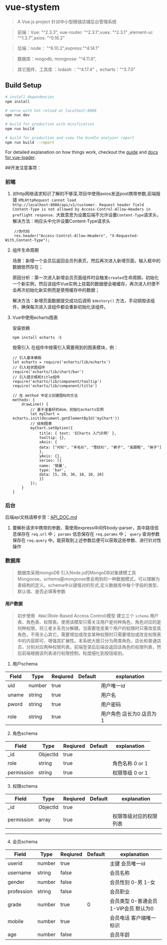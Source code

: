 # vue-stystem

> A Vue.js project  针对中小型眼镜店铺后台管理系统

> 前端：Vue: "^2.3.3", vue-router: "^2.3.1",vuex: "^2.3.1" ,element-ui: "^1.3.7",axios: "^0.16.2"

> 后端：node： "^6.10.2",express:"^4.14.1"

> 数据库：mogodb,  mongoose: "^4.11.6",

> 其它插件、工具库 ：lodash ："^4.17.4" ，echarts："^3.7.0"

## Build Setup

``` bash
# install dependencies
npm install

# serve with hot reload at localhost:8080
npm run dev

# build for production with minification
npm run build

# build for production and view the bundle analyzer report
npm run build --report
```

For detailed explanation on how things work, checkout the [guide](http://vuejs-templates.github.io/webpack/) and [docs for vue-loader](http://vuejs.github.io/vue-loader).


##开发注意事项：
### 前端
1. 对http网络请求知识了解的不够深,项目中使用axios发送post携带参数,前端报错 ` XMLHttpRequest cannot load http://localhost:8080/api/v1/customer. Request header field Content-Type is not allowed by Access-Control-Allow-Headers in preflight response. `  大致意思为设置后端不允许设置`Content-Type`请求头，
解决方法：响应头中允许设置Content-Type请求头
```
    //伪代码
    res.header("Access-Control-Allow-Headers", "X-Requested-With,Content-Type");
```

2. 组件生命周期

    场景：新增一个会员后返回会员列表页，然后再次进入新增页面，输入框中的数据依然存在；

    原因分析：第一次进入新增会员页面组件时会触发` created `生命周期，初始化一个新实例，然后该组件Vue实例上挂载的数据便会被缓存，再次进入时便不会再次初始化新实例而是使用缓存中的数据；

    解决方法：新增页面数据提交成功后调用 ` $destory() ` 方法，手动销毁该组件，确保每次进入该组件都会重新初始化该组件。

3. Vue中使用echarts图表

    安装依赖

    `npm install echarts -S`

    按需引入
    在组件中按需引入需要用到的图表模块，例：

    ```
    // 引入基本模板
    let echarts = require('echarts/lib/echarts')
    // 引入柱状图组件
    require('echarts/lib/chart/bar')
    // 引入提示框和title组件
    require('echarts/lib/component/tooltip')
    require('echarts/lib/component/title')

    // 在 method 中定义创建图标的方法
    methods: {
        drawLine() {
            // 基于准备好的dom，初始化echarts实例
            let myChart = echarts.init(document.getElementById('myChart'))
            // 绘制图表
            myChart.setOption({
                title: { text: 'ECharts 入门示例' },
                tooltip: {},
                xAxis: {
                data: ["衬衫", "羊毛衫", "雪纺衫", "裤子", "高跟鞋", "袜子"]
                },
                yAxis: {},
                series: [{
                name: '销量',
                type: 'bar',
                data: [5, 20, 36, 10, 10, 20]
                }]
            });
        }
    }

    ```

### 后台

后端api文档请移步至：[API_DOC.md](./API_DOC.md)

1. 要解析请求中携带的参数、需使用express中间件body-parser，其中路径信息保存在 ` req.url ` 中； ` params ` 信息保存在 `req.params` 中；` query` 查询参数保存在  `req.query` 中。能获取到上述参数后便可以获取这些参数、进行针对性操作


### 数据库
> 数据库采用mongoDB 引入Node.js的MongoDB对象建模工具Mongoose。schema是mongoose里会用到的一种数据模式，可以理解为表结构的定义。schema中以键值对的形式,定义数据库中每个字段的类型、默认值、是否必填等参数

#### 用户数据
> 初步使用 ` RBAC`(Role-Based Access Control)模型 建立三个 `schema` 用户表、角色表、权限表。使用该模型只需关注用户是何种角色，角色对应的是何种权限，将三者关系充分解耦，当需要改变某个用户的权限时只需改变其角色，不用关心其它。需要增加或改变某种权限时只需要增加或改变权限表中的内容即可，增强其扩展性。本系统大致只分为两类角色，店长和普通店员，分别对应两种权限列表。前端登录后后端会返回该角色的权限列表，然后前端根据该列表进行权限控制，粒度细化到按钮级别。

1. 用户schema

| Field | Type | Reqiured | Default | explanation
| ---- | ---- | ---- | ---- | ----
| uid  | number | true  | | 用户唯一id
| uname | string | true | | 用户名
| pword | string | true | | 用户密码
| role | string | true  | | 用户角色 店长为0 店员为1


2. 角色schema

| Field | Type | Reqiured | Default | explanation
| ---- | ---- | ---- | ---- | ----
| _id  | ObjectId | true | |
| role | string | true | | 角色名称 0 or 1
| permission | string | true | | 权限等级 0 or 1

3. 权限schema

| Field | Type    | Reqiured | Default | explanation
| ---- | ----     | ---- | ---- | ----
| _id  | ObjectId | true |      |
| permission | array | true | | 权限等级对应的权限列表

***


4. 会员schema

| Field | Type | Reqiured | Default | explanation
| ----     | ----    | ----  | ---- | ----
| userid   | number  | true  |   | 主键 会员唯一id
| username | string  | false |   | 会员名称
| gender   | number  | false |   | 会员性别 0-男 1-女
| profession| string | false |   | 会员职业
| grade    | number  | true  | 0   | 会员类型 0-普通会员 1-VIP会员 默认为0
| mobile   | number  | true  |   | 会员电话 客户端唯一标识
| age      | number  | false |   | 会员年龄


